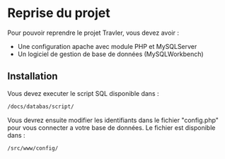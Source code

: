 # Reprise du projet

Pour pouvoir reprendre le projet Travler, vous devez avoir :
* Une configuration apache avec module PHP et MySQLServer
* Un logiciel de gestion de base de données (MySQLWorkbench)

## Installation
Vous devez executer le script SQL disponible dans :

```bash
/docs/databas/script/
```
Vous devrez ensuite modifier les identifiants dans le fichier "config.php" pour vous connecter a votre base de données. Le fichier est disponible dans :

```bash
/src/www/config/
```